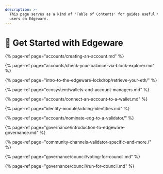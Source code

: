 ```yaml
---
description: >-
  This page serves as a kind of 'Table of Contents' for guides useful to new
  users on Edgeware.
---
```


# 🎊 Get Started with Edgeware

{% page-ref page="accounts/creating-an-account.md" %}

{% page-ref page="accounts/check-your-balance-via-block-explorer.md" %}

{% page-ref page="intro-to-the-edgeware-lockdrop/retrieve-your-eth/" %}

{% page-ref page="ecosystem/wallets-and-account-managers.md" %}

{% page-ref page="accounts/connect-an-account-to-a-wallet.md" %}

{% page-ref page="identity-module/adding-identities.md" %}

{% page-ref page="accounts/nominate-edg-to-a-validator/" %}

{% page-ref page="governance/introduction-to-edgeware-governance.md" %}

{% page-ref page="community-channels-validator-specific-and-more./" %}

{% page-ref page="governance/council/voting-for-council.md" %}

{% page-ref page="governance/council/run-for-council.md" %}



